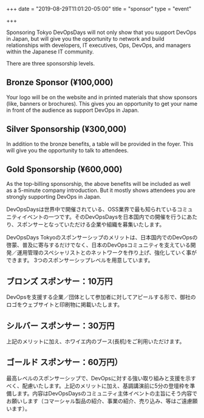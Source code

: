+++
date = "2019-08-29T11:01:20-05:00"
title = "sponsor"
type = "event"

+++

Sponsoring Tokyo DevOpsDays will not only show that you support DevOps in Japan, but will give you the opportunity to network and build relationships with developers, IT executives, Ops, DevOps, and managers within the Japanese IT community.

There are three sponsorship levels.

## Bronze Sponsor (¥100,000)

Your logo will be on the website and in printed materials that show sponsors (like, banners or brochures). This gives you an opportunity to get your name in front of the audience as support DevOps in Japan.
## Silver Sponsorship (¥300,000)

In addition to the bronze benefits, a table will be provided in the foyer. This will give you the opportunity to talk to attendees.

## Gold Sponsorship (¥600,000)

As the top-billing sponsorship, the above benefits will be included as well as a 5-minute company introduction. But it mostly shows attendees you are strongly supporting DevOps in Japan.

DevOpsDaysは世界中で開催されている、OSS業界で最も知られているコミュニティイベントの一つです。そのDevOpsDaysを日本国内での開催を行うにあたり、スポンサーとなっていただける企業や組織を募集いたします。

DevOpsDays Tokyoのスポンサーシップのメリットは、日本国内でのDevOpsの啓蒙、普及に寄与するだけでなく、日本のDevOpsコミュニティを支えている開発／運用管理のスペシャリストとのネットワークを作り上げ、強化していく事ができます。
3つのスポンサーシップレベルを用意しています。

## ブロンズ スポンサー：10万円

DevOpsを支援する企業／団体として参加者に対してアピールする形で、御社のロゴをウェブサイトと印刷物に掲載いたします。

## シルバー スポンサー：30万円

上記のメリットに加え、ホワイエ内のブース(長机)をご利用いただけます。

## ゴールド スポンサー：60万円）

最高レベルのスポンサーシップで、DevOpsに対する強い取り組みと支援を示すべく、配慮いたします。上記のメリットに加え、基調講演前に5分の登壇枠を準備します。内容はDevOpsDaysのコミュニティ主体イベントの主旨にそう内容でお願いします（コマーシャル製品の紹介、事業の紹介、売り込み、等はご遠慮願います）。
